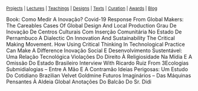 <small>[Projects](projects.md) | [Lectures](lectures.md) | [Teachings](teachings.md) | [Designs](designs.md) | [Texts](texts.md) | [Curation](curation.md) | [Awards](awards.md) | <a href="https://readruiz.medium.com/" target="_blank">Blog</a></small>

Book: Como Medir A Inovação?
Covid-19 Response From Global Makers: The Careables Cases Of Global Design And Local Production
Grau De Inovação De Centros Culturais Com Inserção Comunitária No Estado De Pernambuco
A Dialectic On Innovation And Sustainability
The Critical Making Movement. How Using Critical Thinking In Technological Practice Can Make A Difference
Inovação Social E Desenvolvimento Sustentável: Uma Relação Tecnológica
Violações Do Direito À Religiosidade Na Mídia E A Omissão Do Estado Brasileiro
Interview With Ricardo Ruiz From 3Ecologias
Submidialogias – Entre A Mão E A Contramão
Ideias Perigosas: Um Estudo Do Cotidiano
Brazilian Velvet Goldmine
Futuros Imaginários – Das Máquinas Pensantes À Aldeia Global
Anotações Do Balcão Do Sr. Didi